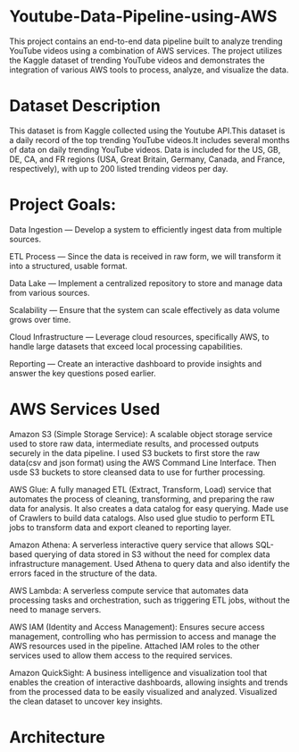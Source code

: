 # Youtube-Data-Pipeline-using-AWS
This project contains an end-to-end data pipeline built to analyze trending YouTube videos using a combination of AWS services. The project utilizes the Kaggle dataset of trending YouTube videos and demonstrates the integration of various AWS tools to process, analyze, and visualize the data.

# Dataset Description
This dataset is from Kaggle collected using the Youtube API.This dataset is a daily record of the top trending YouTube videos.It includes several months of data on daily trending YouTube videos. Data is included for the US, GB, DE, CA, and FR regions (USA, Great Britain, Germany, Canada, and France, respectively), with up to 200 listed trending videos per day.

# Project Goals:
Data Ingestion — Develop a system to efficiently ingest data from multiple sources.

ETL Process — Since the data is received in raw form, we will transform it into a structured, usable format.

Data Lake — Implement a centralized repository to store and manage data from various sources.

Scalability — Ensure that the system can scale effectively as data volume grows over time.

Cloud Infrastructure — Leverage cloud resources, specifically AWS, to handle large datasets that exceed local processing capabilities.

Reporting — Create an interactive dashboard to provide insights and answer the key questions posed earlier.

# AWS Services Used
Amazon S3 (Simple Storage Service): A scalable object storage service used to store raw data, intermediate results, and processed outputs securely in the data pipeline. I used S3 buckets to first store the raw data(csv and json format) using the AWS Command Line Interface. Then usde S3 buckets to store cleansed data to use for further processing.

AWS Glue: A fully managed ETL (Extract, Transform, Load) service that automates the process of cleaning, transforming, and preparing the raw data for analysis. It also creates a data catalog for easy querying. Made use of Crawlers to build data catalogs. Also used glue studio to perform ETL jobs to transform data and export cleaned to reporting layer.

Amazon Athena: A serverless interactive query service that allows SQL-based querying of data stored in S3 without the need for complex data infrastructure management. Used Athena to query data and also identify the errors faced in the structure of the data.

AWS Lambda: A serverless compute service that automates data processing tasks and orchestration, such as triggering ETL jobs, without the need to manage servers.

AWS IAM (Identity and Access Management): Ensures secure access management, controlling who has permission to access and manage the AWS resources used in the pipeline. Attached IAM roles to the other services used to allow them access to the required services.

Amazon QuickSight: A business intelligence and visualization tool that enables the creation of interactive dashboards, allowing insights and trends from the processed data to be easily visualized and analyzed. Visualized the clean dataset to uncover key insights.

# Architecture
